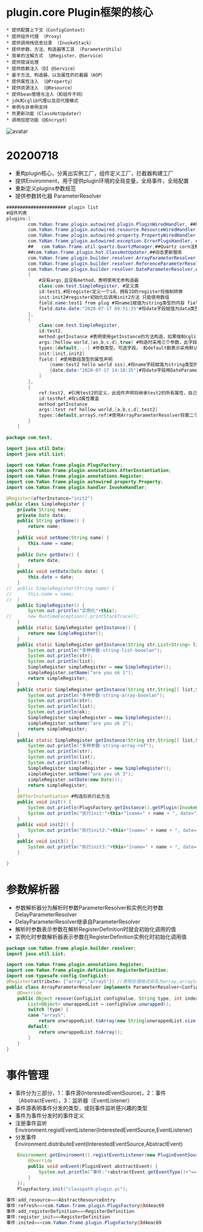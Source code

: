 # plugin.core Plugin框架的核心
	* 提供配置上下文（ConfigContext）
	* 提供组件代理 （Proxy）
	* 提供调用栈信息记录 （InvokeStack）
	* 提供参数、方法、构造器等工具 （ParameterUtils）
	* 简单的注解方式 （@Register、@Service）
	* 提供错误处理
	* 提供依赖注入（DI @Service）
	* 基于方法、构造器、以及属性的拦截器（AOP）
	* 提供属性注入 （@Property）
	* 提供资源注入 （@Resource）
	* 提供bean管理与注入（和组件不同）
	* jdk和cglib代理以及双代理模式
	* 单例与非单例支持
	* 热更新功能（ClassHotUpdater）
	* 调用加密功能（@Encrypt）
![avatar](https://ufomedia.oss-cn-beijing.aliyuncs.com/QQ20191014-190318.png)
# 20200718 
* 重构plugin核心，分离出实例工厂，组件定义工厂，拦截器构建工厂
* 提供Environment，用于提供plugin环境的全局变量，全局事件，全局配置
* 重新定义plugins参数规范
* 提供参数转化器 ParameterResolver
```java
###################### plugin list
#组件列表
plugins:[
		com.YaNan.frame.plugin.autowired.plugin.PluginWiredHandler, ##服务注入提供
		com.YaNan.frame.plugin.autowired.resource.ResourceWiredHandler, ##资源类注入
		com.YaNan.frame.plugin.autowired.property.PropertyWiredHandler, ##属性注入
		com.YaNan.frame.plugin.autowired.exception.ErrorPlugsHandler, ##错误记录
		##	 com.YaNan.frame.util.quartz.QuartzManager,##Quartz corn注解服务
		##com.YaNan.frame.plugin.hot.ClassHotUpdater,##动态更新服务
		com.YaNan.frame.plugin.builder.resolver.ArrayParameterResolver,#数组解析
		com.YaNan.frame.plugin.builder.resolver.ReferenceParameterResolver,#引用解析
		com.YaNan.frame.plugin.builder.resolver.DateParameterResolver,#日期解析 解析参数为date的参数，实现了ParameterResolver
		{
			#没有args,且没有method，表明使用无参构造器
			class:com.test.SimpleRegister, #定义类
			id:test1,#将register定义一个id，拥有ID的register将强制转换
			init:init2#register初始化后调用init2方法 只能使用数组
			field.name:test1 from plug #将name1赋值为string类型的内容 field字段支持object和数组-->格式为field.属性名.内容 或则为 field.属性名.格式命名.内容
			field.date.date:"2020-07-17 09:51:35"#将date字段赋值为data类型的日期 --使用com.YaNan.frame.plugin.builder.resolver.DateParameterResolver这个解析器
		},
		{
			class:com.test.SimpleRegister,
			id:test2,
			method:getInstance #表明使用getInstance的方法构造，如果强制cglib代理，则会将getInstance的对象克隆为一个cglib对象
			args:[hellow world,[as,b,c,d],true] #构造时采用三个参数，此字段只支持数组
			types:[default,-,-] #参数类型，可选字段，-和default都表示采用默认的类型，这里表示采用string,list,boolean的getInstance方法，getInstance(string,list,boolean)
			init:[init,init2]
			field:[ #使用数组类型的属性声明
				{name:test2 hello world sss},#将name字段赋值为string类型的内容
				{date.date:"2020-07-17 14:18:35"}#将date字段用DateParameterResolver转化后赋值到date字段
			]
		},
		{
			ref:test2, #引用test2的定义，此组件声明将继承test2的所有属性，自己的定义将覆盖test2的定义
			id:testRef,#将id属性覆盖
			method:getInstance
			args:[test ref hellow world,[a,b,c,d],test2]
			types:[default,arrayS,ref]#使用ArrayParameterResolver将第二个参数转化为array格式,第三个参数使用ReferenceParameterResolver引用，使用getInstance(string,array,SimpleRegister)的方法构造实例
		}
	]

```
```java 测试类
package com.test;

import java.util.Date;
import java.util.List;

import com.YaNan.frame.plugin.PlugsFactory;
import com.YaNan.frame.plugin.annotations.AfterInstantiation;
import com.YaNan.frame.plugin.annotations.Register;
import com.YaNan.frame.plugin.autowired.property.Property;
import com.YaNan.frame.plugin.handler.InvokeHandler;

@Register(afterInstance="init2")
public class SimpleRegister {
	private String name;
	private Date date;
	public String getName() {
		return name;
	}
	public void setName(String name) {
		this.name = name;
	}
	public Date getDate() {
		return date;
	}
	public void setDate(Date date) {
		this.date = date;
	}
//	public SimpleRegister(String name) {
//		this.name = name;
//	}
	public SimpleRegister() {
		System.out.println("实例化"+this);
//		new RuntimeException().printStackTrace();
	}
	public static SimpleRegister getInstance() {
		return new SimpleRegister();
	}
	public static SimpleRegister getInstance(String str,List<String> list,boolean ok) {
		System.out.println("多种参数-string-list-booelan");
		System.out.println(str);
		System.out.println(list);
		SimpleRegister simpleRegister = new SimpleRegister();
		simpleRegister.setName("are you ok 1");
		return simpleRegister;
	}
	public static SimpleRegister getInstance(String str,String[] list,String ok) {
		System.out.println("多种参数-string-array-booelan");
		System.out.println(str);
		System.out.println(list);
		System.out.println(ok);
		SimpleRegister simpleRegister = new SimpleRegister();
		simpleRegister.setName("are you ok 2");
		return simpleRegister;
	}
	public static SimpleRegister getInstance(String str,String[] list,SimpleRegister ref) {
		System.out.println("多种参数-string-array-ref");
		System.out.println(str);
		System.out.println(list);
		System.out.println(ref);
		SimpleRegister simpleRegister = new SimpleRegister();
		simpleRegister.setName("are you ok 3");
		simpleRegister.setDate(new Date());
		return simpleRegister;
	}
	@AfterInstantiation #构造后执行此方法
	public void init() {
		System.out.println(PlugsFactory.getInstance().getPlugin(InvokeHandler.class).getRegisterList());
		System.out.println("执行init:"+this+"[name=" + name + ", date=" + date + "]");
	}
	public void init2() {
		System.out.println("执行init2:"+this+"[name=" + name + ", date=" + date + "]");
	}
	public void init3() {
		System.out.println("执行init3:"+this+"[name=" + name + ", date=" + date + "]");
	}

}

```
# 参数解析器
* 参数解析器分为解析时参数ParameterResolver和实例化时参数DelayParameterResolver
* DelayParameterResolver继承自ParameterResolver
* 解析时参数表示参数在解析RegisterDefinition时就会初始化调用的值
* 实例化时参数解析器表示参数在RegisterDefinition实例化时初始化调用值

```java
package com.YaNan.frame.plugin.builder.resolver;
import java.util.List;

import com.YaNan.frame.plugin.annotations.Register;
import com.YaNan.frame.plugin.definition.RegisterDefinition;
import com.typesafe.config.ConfigList;
@Register(attribute= {"array","arrayS"}) //表明处理格式命名为array,arrayS的参数
public class ArrayParameterResolver implements ParameterResolver<ConfigList>{
	@Override
	public Object resove(ConfigList configValue, String type, int index, RegisterDefinition registerDefinition) {
		List<Object> unwrappedList = configValue.unwrapped();
		switch (type) {
		case "arrayS":
			return unwrappedList.toArray(new String[unwrappedList.size()]);
		default:
			return unwrappedList.toArray();
		}
	}
}

```
# 事件管理
* 事件分为三部分，1：事件源(InterestedEventSource)，2：事件（AbstractEvent），3：监听器（EventListener<T extends AbstractEvent>）
* 事件源表明事件分发的类型，或则事件监听感兴趣的类型
* 事件为事件分发时的事件定义
* 注册事件监听 Environment.registEventListener(InterestedEventSource,EventListener)
* 分发事件 Environment.distributeEvent(InterestedEventSource,AbstractEvent)
```java
	Environment.getEnviroment().registEventListener(new PluginEventSource(), new EventListener<PluginEvent>() {
		@Override
		public void onEvent(PluginEvent abstractEvent) {
			System.out.println("事件:"+abstractEvent.getEventType()+"==>"+abstractEvent.getEventContent());
		}
	});
	PlugsFactory.init("classpath:plugin.yc");
	
事件:add_resource==>AbstractResourceEntry
事件:refresh==>com.YaNan.frame.plugin.PlugsFactory@3d4eac69
事件:add_registerDefinition==>RegisterDefinition
事件:register_init==>RegisterDefinition
事件:inited==>com.YaNan.frame.plugin.PlugsFactory@3d4eac69
```
